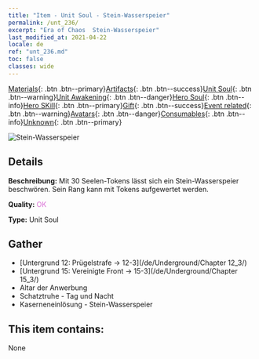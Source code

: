 ```yaml
---
title: "Item - Unit Soul - Stein-Wasserspeier"
permalink: /unt_236/
excerpt: "Era of Chaos  Stein-Wasserspeier"
last_modified_at: 2021-04-22
locale: de
ref: "unt_236.md"
toc: false
classes: wide
---
```

 [Materials](/ItemsDE/){: .btn .btn--primary}[Artifacts](/ItemsDE/Artifacts/){: .btn .btn--success}[Unit Soul](/ItemsDE/UnitSoul/){: .btn .btn--warning}[Unit Awakening](/ItemsDE/UnitAwakening/){: .btn .btn--danger}[Hero Soul](/ItemsDE/HeroSoul/){: .btn .btn--info}[Hero SKill](/ItemsDE/HeroSkill/){: .btn .btn--primary}[Gift](/ItemsDE/Gift/){: .btn .btn--success}[Event related](/ItemsDE/Events/){: .btn .btn--warning}[Avatars](/ItemsDE/Avatars/){: .btn .btn--danger}[Consumables](/ItemsDE/Consumables/){: .btn .btn--info}[Unknown](/ItemsDE/Unknown/){: .btn .btn--primary}

 ![Stein-Wasserspeier](/images/u/ti_shixianggui.jpg)

## Details
 **Beschreibung:** Mit 30 Seelen-Tokens lässt sich ein Stein-Wasserspeier beschwören. Sein Rang kann mit Tokens aufgewertet werden.

 **Quality:** <span style="color: #DA70D6">OK</span>

 **Type:** Unit Soul

## Gather

*    [Untergrund 12: Prügelstrafe -> 12-3](/de/Underground/Chapter 12_3/) 
*    [Untergrund 15: Vereinigte Front -> 15-3](/de/Underground/Chapter 15_3/) 
*    Altar der Anwerbung 
*    Schatztruhe - Tag und Nacht 
*    Kaserneneinlösung - Stein-Wasserspeier 

## This item contains:

  None

